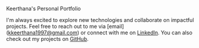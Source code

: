 Keerthana's Personal Portfolio

I'm always excited to explore new technologies and collaborate on impactful projects. Feel free to reach out to me via [email] (kkeerthana1997@gmail.com) or connect with me on [LinkedIn](https://www.linkedin.com/in/keerthanak-23/). You can also check out my projects on [GitHub](https://github.com/kkeerthana23).